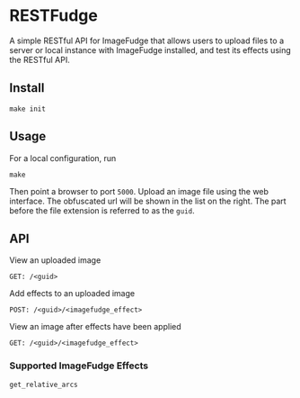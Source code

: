 # RESTFudge

A simple RESTful API for ImageFudge that allows users to upload
files to a server or local instance with ImageFudge installed, and
test its effects using the RESTful API.

## Install

    make init

## Usage

For a local configuration, run

    make

Then point a browser to port `5000`.
Upload an image file using the web interface.
The obfuscated url will be shown in the list on the right.
The part before the file extension is referred to as the `guid`.

## API

View an uploaded image

    GET: /<guid>

Add effects to an uploaded image

    POST: /<guid>/<imagefudge_effect>

View an image after effects have been applied

    GET: /<guid>/<imagefudge_effect>

### Supported ImageFudge Effects

    get_relative_arcs
